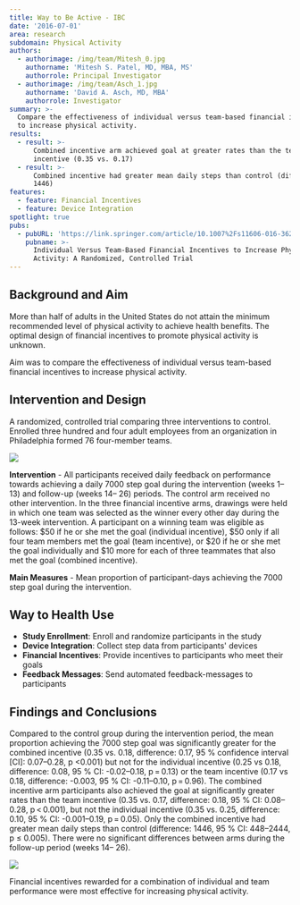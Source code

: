 ```yaml
---
title: Way to Be Active - IBC
date: '2016-07-01'
area: research
subdomain: Physical Activity
authors:
  - authorimage: /img/team/Mitesh_0.jpg
    authorname: 'Mitesh S. Patel, MD, MBA, MS'
    authorrole: Principal Investigator
  - authorimage: /img/team/Asch_1.jpg
    authorname: 'David A. Asch, MD, MBA'
    authorrole: Investigator
summary: >-
  Compare the effectiveness of individual versus team-based financial incentives
  to increase physical activity.
results:
  - result: >-
      Combined incentive arm achieved goal at greater rates than the team
      incentive (0.35 vs. 0.17)
  - result: >-
      Combined incentive had greater mean daily steps than control (difference:
      1446)
features:
  - feature: Financial Incentives
  - feature: Device Integration
spotlight: true
pubs:
  - pubURL: 'https://link.springer.com/article/10.1007%2Fs11606-016-3627-0'
    pubname: >-
      Individual Versus Team-Based Financial Incentives to Increase Physical
      Activity: A Randomized, Controlled Trial
---
```

## Background and Aim
More than half of adults in the United States do not attain the minimum recommended level of physical activity to achieve health benefits. The optimal design of financial incentives to promote physical activity is unknown.

Aim was to compare the effectiveness of individual versus team-based financial incentives to increase physical activity.

## Intervention and Design
A randomized, controlled trial comparing three interventions to control. Enrolled three hundred and four adult employees from an organization in Philadelphia formed 76 four-member teams.

![](/img/uploads/screen-shot-2018-09-01-at-12.16.17-pm-min.png)

**Intervention** - All participants received daily feedback on performance towards achieving a daily 7000 step goal during the intervention (weeks 1– 13) and follow-up (weeks 14– 26) periods. The control arm received no other intervention. In the three financial incentive arms, drawings were held in which one team was selected as the winner every other day during the 13-week intervention. A participant on a winning team was eligible as follows: $50 if he or she met the goal (individual incentive), $50 only if all four team members met the goal (team incentive), or $20 if he or she met the goal individually and $10 more for each of three teammates that also met the goal (combined incentive).

**Main Measures** - Mean proportion of participant-days achieving the 7000 step goal during the intervention.

## Way to Health Use

- **Study Enrollment**: Enroll and randomize participants in the study
- **Device Integration**: Collect step data from participants' devices
- **Financial Incentives**: Provide incentives to participants who meet their goals
- **Feedback Messages**: Send automated feedback-messages to participants

## Findings and Conclusions
Compared to the control group during the intervention period, the mean proportion achieving the 7000 step goal was significantly greater for the combined incentive (0.35 vs. 0.18, difference: 0.17, 95 % confidence interval \[CI]: 0.07–0.28, p <0.001) but not for the individual incentive (0.25 vs 0.18, difference: 0.08, 95 % CI: -0.02–0.18, p = 0.13) or the team incentive (0.17 vs 0.18, difference: -0.003, 95 % CI: -0.11–0.10, p = 0.96). The combined incentive arm participants also achieved the goal at significantly greater rates than the team incentive (0.35 vs. 0.17, difference: 0.18, 95 % CI: 0.08–0.28, p < 0.001), but not the individual incentive (0.35 vs. 0.25, difference: 0.10, 95 % CI: -0.001–0.19, p = 0.05). Only the combined incentive had greater mean daily steps than control (difference: 1446, 95 % CI: 448–2444, p ≤ 0.005). There were no significant differences between arms during the follow-up period (weeks 14– 26).

![](/img/uploads/screen-shot-2018-09-01-at-12.16.35-pm-min.png)

Financial incentives rewarded for a combination of individual and team performance were most effective for increasing physical activity.
